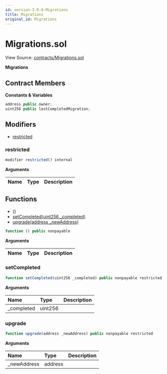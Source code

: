 ```yaml
---
id: version-3.0.0-Migrations
title: Migrations
original_id: Migrations
---
```


# Migrations.sol

View Source: [contracts/Migrations.sol](https://github.com/PolymathNetwork/polymath-core/tree/096ba240a927c98e1f1a182d2efee7c4c4c1dfc5/contracts/Migrations.sol)

**Migrations**

## Contract Members

**Constants & Variables**

```javascript
address public owner;
uint256 public lastCompletedMigration;
```

## Modifiers

* [restricted](migrations.md#restricted)

### restricted

```javascript
modifier restricted() internal
```

**Arguments**

| Name | Type | Description |
| :--- | :--- | :--- |


## Functions

* [\(\)](migrations.md)
* [setCompleted\(uint256 \_completed\)](migrations.md#setcompleted)
* [upgrade\(address \_newAddress\)](migrations.md#upgrade)

```javascript
function () public nonpayable
```

**Arguments**

| Name | Type | Description |
| :--- | :--- | :--- |


### setCompleted

```javascript
function setCompleted(uint256 _completed) public nonpayable restricted
```

**Arguments**

| Name | Type | Description |
| :--- | :--- | :--- |
| \_completed | uint256 |  |

### upgrade

```javascript
function upgrade(address _newAddress) public nonpayable restricted
```

**Arguments**

| Name | Type | Description |
| :--- | :--- | :--- |
| \_newAddress | address |  |

